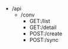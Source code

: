 - /api
    - /conv
        - GET:/list
        - GET:/detail
        - POST:/create
        - POST:/sync